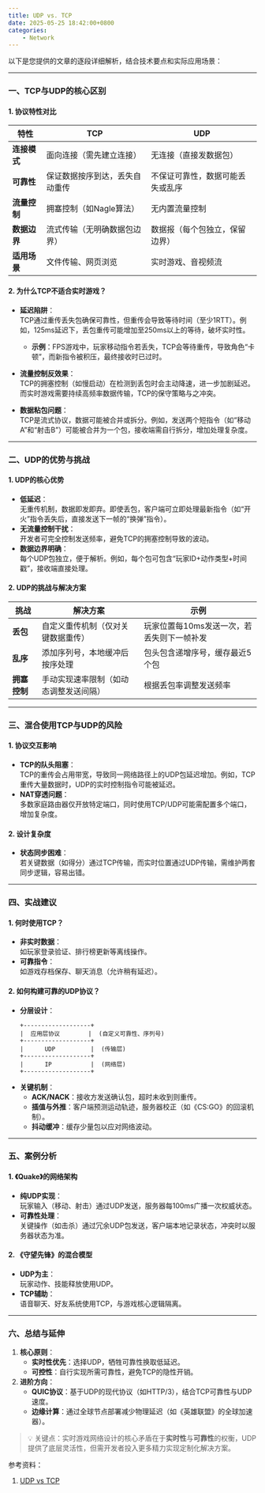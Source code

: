```yaml
---
title: UDP vs. TCP
date: 2025-05-25 18:42:00+0800
categories:
    - Network
---
```


以下是您提供的文章的逐段详细解析，结合技术要点和实际应用场景：

---

### **一、TCP与UDP的核心区别**
#### **1. 协议特性对比**
| 特性                | TCP                                  | UDP                                  |
|---------------------|--------------------------------------|--------------------------------------|
| **连接模式**         | 面向连接（需先建立连接）             | 无连接（直接发数据包）               |
| **可靠性**           | 保证数据按序到达，丢失自动重传       | 不保证可靠性，数据可能丢失或乱序     |
| **流量控制**         | 拥塞控制（如Nagle算法）              | 无内置流量控制                       |
| **数据边界**         | 流式传输（无明确数据包边界）         | 数据报（每个包独立，保留边界）       |
| **适用场景**         | 文件传输、网页浏览                   | 实时游戏、音视频流                   |

#### **2. 为什么TCP不适合实时游戏？**
- **延迟陷阱**：  
  TCP通过重传丢失包确保可靠性，但重传会导致等待时间（至少1RTT）。例如，125ms延迟下，丢包重传可能增加至250ms以上的等待，破坏实时性。  
  - **示例**：FPS游戏中，玩家移动指令若丢失，TCP会等待重传，导致角色“卡顿”，而新指令被积压，最终接收时已过时。

- **流量控制反效果**：  
  TCP的拥塞控制（如慢启动）在检测到丢包时会主动降速，进一步加剧延迟。而实时游戏需要持续高频率数据传输，TCP的保守策略与之冲突。

- **数据粘包问题**：  
  TCP是流式协议，数据可能被合并或拆分。例如，发送两个短指令（如“移动A”和“射击B”）可能被合并为一个包，接收端需自行拆分，增加处理复杂度。

---

### **二、UDP的优势与挑战**
#### **1. UDP的核心优势**
- **低延迟**：  
  无重传机制，数据即发即弃。即使丢包，客户端可立即处理最新指令（如“开火”指令丢失后，直接发送下一帧的“换弹”指令）。
- **无流量控制干扰**：  
  开发者可完全控制发送频率，避免TCP的拥塞控制导致的波动。
- **数据边界明确**：  
  每个UDP包独立，便于解析。例如，每个包可包含“玩家ID+动作类型+时间戳”，接收端直接处理。

#### **2. UDP的挑战与解决方案**
| 挑战                | 解决方案                              | 示例                                  |
|---------------------|---------------------------------------|---------------------------------------|
| **丢包**            | 自定义重传机制（仅对关键数据重传）    | 玩家位置每10ms发送一次，若丢失则下一帧补发 |
| **乱序**            | 添加序列号，本地缓冲后按序处理        | 包头包含递增序号，缓存最近5个包        |
| **拥塞控制**        | 手动实现速率限制（如动态调整发送间隔）| 根据丢包率调整发送频率                 |

---

### **三、混合使用TCP与UDP的风险**
#### **1. 协议交互影响**
- **TCP的队头阻塞**：  
  TCP的重传会占用带宽，导致同一网络路径上的UDP包延迟增加。例如，TCP重传大量数据时，UDP的实时控制指令可能被延迟。
- **NAT穿透问题**：  
  多数家庭路由器仅开放特定端口，同时使用TCP/UDP可能需配置多个端口，增加复杂度。

#### **2. 设计复杂度**
- **状态同步困难**：  
  若关键数据（如得分）通过TCP传输，而实时位置通过UDP传输，需维护两套同步逻辑，容易出错。

---

### **四、实战建议**
#### **1. 何时使用TCP？**
- **非实时数据**：  
  如玩家登录验证、排行榜更新等离线操作。
- **可靠指令**：  
  如游戏存档保存、聊天消息（允许稍有延迟）。

#### **2. 如何构建可靠的UDP协议？**
- **分层设计**：  
  ```plaintext
  +-------------------+
  |  应用层协议        |  (自定义可靠性、序列号)
  +-------------------+
  |      UDP          |  (传输层)
  +-------------------+
  |      IP           |  (网络层)
  +-------------------+
  ```
- **关键机制**：  
  - **ACK/NACK**：接收方发送确认包，超时未收到则重传。  
  - **插值与外推**：客户端预测运动轨迹，服务器校正（如《CS:GO》的回滚机制）。  
  - **抖动缓冲**：缓存少量包以应对网络波动。

---

### **五、案例分析**
#### **1. 《Quake》的网络架构**
- **纯UDP实现**：  
  玩家输入（移动、射击）通过UDP发送，服务器每100ms广播一次权威状态。  
- **可靠性处理**：  
  关键操作（如击杀）通过冗余UDP包发送，客户端本地记录状态，冲突时以服务器状态为准。

#### **2. 《守望先锋》的混合模型**
- **UDP为主**：  
  玩家动作、技能释放使用UDP。  
- **TCP辅助**：  
  语音聊天、好友系统使用TCP，与游戏核心逻辑隔离。

---

### **六、总结与延伸**
1. **核心原则**：  
   - **实时性优先**：选择UDP，牺牲可靠性换取低延迟。  
   - **可控性**：自行实现所需可靠性，避免TCP的隐性开销。  
2. **进阶方向**：  
   - **QUIC协议**：基于UDP的现代协议（如HTTP/3），结合TCP可靠性与UDP速度。  
   - **边缘计算**：通过全球节点部署减少物理延迟（如《英雄联盟》的全球加速器）。  

> 💡 关键点：实时游戏网络设计的核心矛盾在于**实时性**与**可靠性**的权衡，UDP提供了底层灵活性，但需开发者投入更多精力实现定制化解决方案。

参考资料：
1. [UDP vs TCP](https://www.geeksforgeeks.org/udp-vs-tcp/)
